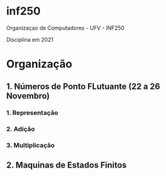 # inf250
Organizaçao de Computadores - UFV - INF250

Disciplina em 2021

# Organização

## 1. Números de Ponto FLutuante  (22 a 26 Novembro)
### 1. Representação
### 2. Adição
### 3. Multiplicação
## 2. Maquinas de Estados Finitos
